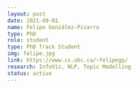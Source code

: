 ```yaml
---
layout: post
date: 2021-09-01
name: Felipe González-Pizarro
type: PhD
role: student
type: PhD Track Student
img: felipe.jpg
link: https://www.cs.ubc.ca/~felipegp/
research: InfoViz, NLP, Topic Modelling
status: active
---
```

